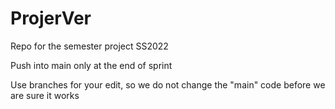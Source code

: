# ProjerVer
Repo for the semester project SS2022

Push into main only at the end of sprint

Use branches for your edit, so we do not change the "main" code before we are sure it works
